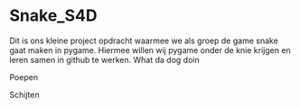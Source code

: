 # Snake_S4D

Dit is ons kleine project opdracht waarmee we als groep de game snake gaat maken in pygame.
Hiermee willen wij pygame onder de knie krijgen en leren samen in github te werken.
What da dog doin

Poepen

Schijten
